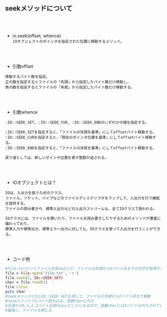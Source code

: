 ## seekメソッドについて 
<br>
<br>  

-  io.seek(offset, whence)  
`IOオブジェクトのポインタを指定された位置に移動するメソッド。`
<br>
<br>

- 引数offset  
```
移動するバイト数を指定。
正の数を指定するとファイルの「先頭」から指定したバイト数だけ移動し、
負の数を指定するとファイルの「末尾」から指定したバイト数だけ移動する。
```  
<br>
<br>

- 引数whence  
```
:IO::SEEK_SET, :IO::SEEK_CUR, :IO::SEEK_ENDのいずれかの値を指定する。

:IO::SEEK_SETを指定すると、「ファイルの先頭を基準」にしてoffsetバイト移動する。
:IO::SEEK_CURを指定すると、「現在のポインタ位置を基準」にしてoffsetバイト移動する。
:IO::SEEK_ENDを指定すると、「ファイルの末尾を基準」にしてoffsetバイト移動する。

戻り値としては、新しいポインタ位置を表す整数が返される。
```  
<br>  
<br>

- IOオブジェクトとは？  
```
IOは、入出力を扱うためのクラス。
ファイル、ソケット、パイプなどのファイルディスクリプタをラップして、入出力を行う機能を提供する。
ファイルの読み書きや、標準入出力などの入出力ストリームも、全てIOクラスで扱われる。

IOクラスには、ファイルを開いたり、ファイルを読み書きしたりするためのメソッドが豊富に備わっており、
標準入力や標準出力、標準エラー出力に対しても、IOクラスを使って入出力を行うことができる。
```  
<br>  
<br>

- コード例  
```rb
#file.txtというファイルを読み込んで、ファイルの先頭から3バイト目までの文字を取得する。
file = File.open('file.txt', 'r')
file.seek(2, IO::SEEK_SET)
char = file.read(1)
file.close
puts char
#seekメソッドに2とIO::SEEK_SETを渡して、ファイルの先頭から2バイト目まで移動
#readメソッドで1バイト読み込み、変数charに代入
#先頭から0,1,2,3バイト分読み込んだことになるので、変数charには3バイト分代入されている
#最後に、ファイルを閉じる
```
